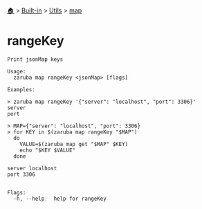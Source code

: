 <!--startTocHeader-->
[🏠](../../../README.md) > [Built-in](../../README.md) > [Utils](../README.md) > [map](README.md)
# rangeKey
<!--endTocHeader-->

```
Print jsonMap keys

Usage:
  zaruba map rangeKey <jsonMap> [flags]

Examples:

> zaruba map rangeKey '{"server": "localhost", "port": 3306}'
server
port

> MAP={"server": "localhost", "port": 3306}
> for KEY in $(zaruba map rangeKey "$MAP")
  do
	VALUE=$(zaruba map get "$MAP" $KEY)
	echo "$KEY $VALUE"
  done

server localhost
port 3306


Flags:
  -h, --help   help for rangeKey

```

<!--startTocSubtopic-->

<!--endTocSubtopic-->